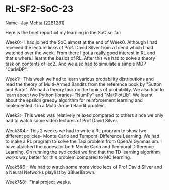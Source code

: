 # RL-SF2-SoC-23
Name- Jay Mehta (22B1281)

Here is the brief report of my learning in the SoC so far:

Week0:- 
I had joined the SoC almost at the end of Week0. Although I had received the lecture links of Prof. David Silver from a friend which I had watched over the week. 
From there I got a really good interest in RL and that's where I learnt the basics of RL.
After this we had to solve a theory task on contents of lec2. 
And we also had to simulate a simple MDP "CarMDP".

Week1:-
This week we had to learn various probability distributions and read the theory of Multi-Armed Bandits from the reference book by "Sutton and Barto".
We had a theory task on the topics of probability. We also had to learn about two Python libraries- "NumPy" and "MatPlotLib".
We learnt about the epsilon greedy algorithm for reinforcement learning and implemented it in a Multi-Armed Bandit problem.

Week2:-
This week was relatively relaxed compared to others since we only had to watch some video lectures of Prof David Silver.

Week3&4:-
This 2 weeks we had to write a RL program to show two different policies- Monte Carlo and Temporal Difference Learning. 
We had to make a RL program to solve the Taxi problem from OpenAI Gymnasium. 
I have attached the codes for both Monte Carlo and Temporal Difference Learning. 
On running the two codes we find that the TD learning algorithm works way better for this problem compared to MC learning.

Week5&6:-
We had to watch some more video lecs of Prof David Silver and a Neural Networks playlist by 3Blue1Brown.

Week7&8:-
Final project weeks.
